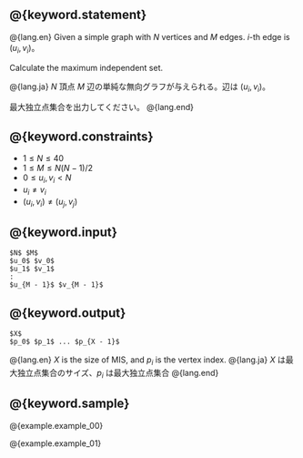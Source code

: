 ## @{keyword.statement}

@{lang.en}
Given a simple graph with $N$ vertices and $M$ edges. $i$-th edge is $(u_i, v_i)$。

Calculate the maximum independent set.

@{lang.ja}
$N$ 頂点 $M$ 辺の単純な無向グラフが与えられる。辺は $(u_i, v_i)$。

最大独立点集合を出力してください。
@{lang.end}

## @{keyword.constraints}

- $1 \leq N \leq 40$
- $1 \leq M \leq N(N - 1) / 2$
- $0 \leq u_i, v_i < N$
- $u_i \neq v_i$
- $(u_i, v_i) \neq (u_j, v_j)$

## @{keyword.input}

~~~
$N$ $M$
$u_0$ $v_0$
$u_1$ $v_1$
:
$u_{M - 1}$ $v_{M - 1}$
~~~

## @{keyword.output}

~~~
$X$
$p_0$ $p_1$ ... $p_{X - 1}$
~~~

@{lang.en}
$X$ is the size of MIS, and $p_i$ is the vertex index.
@{lang.ja}
$X$ は最大独立点集合のサイズ、$p_i$ は最大独立点集合
@{lang.end}

## @{keyword.sample}

@{example.example_00}

@{example.example_01}
